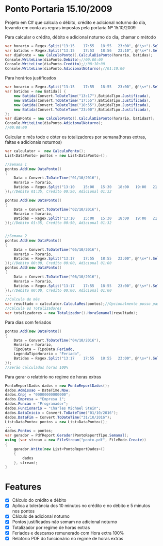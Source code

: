 # Ponto Portaria 15.10/2009
Projeto em C# que calcula o débito, crédito e adicional noturno do dia, levando em conta as regras impostas pela portaria Nº 15.10/2009

Para calcular o crédito, débito e adicional noturno do dia, chamar o método
```csharp
var horario = Regex.Split("13:15	17:55	18:55	23:00", @"\s+").Select(x => Convert.ToDateTime(x)).ToArray();
var batidas = Regex.Split("13:15	17:53	18:56	23:10", @"\s+").Select(x => Convert.ToDateTime(x)).ToArray();
var diaPonto = new CalculoPonto().CalculaDiaPonto(horario, batidas);
Console.WriteLine(diaPonto.Debito);//00:00:00
Console.WriteLine(diaPonto.Credito);//00:10:00
Console.WriteLine(diaPonto.AdicionalNoturno);//01:10:00
```

Para horários justificados
```csharp
var horario = Regex.Split("13:15	17:55	18:55	23:00", @"\s+").Select(x => Convert.ToDateTime(x)).ToArray();
var batidas = new Batida[] {
	new Batida(Convert.ToDateTime("13:17"),BatidaTipo.Justificada),
	new Batida(Convert.ToDateTime("17:55"),BatidaTipo.Justificada),
	new Batida(Convert.ToDateTime("18:55"),BatidaTipo.Justificada),
	new Batida(Convert.ToDateTime("23:00"),BatidaTipo.Justificada),
};
var diaPonto = new CalculoPonto().CalculaDiaPonto(horario, batidasT);
Console.WriteLine(diaPonto.AdicionalNoturno);
//00:00:00
```

Calcular o mês todo e obter os totalizadores por semana(horas extras, faltas e adicionais noturnos)
```csharp
var calculator =  new CalculoPonto();
List<DataPonto> pontos = new List<DataPonto>();

//Semana 1
pontos.Add(new DataPonto()
{
	Data = Convert.ToDateTime("01/10/2016"),
	Horario = horario,
	Batidas = Regex.Split("13:10	15:00	15:30	18:00	19:00	21:08	22:08	23:40", @"\s+").Select(x => new Batida(Convert.ToDateTime(x), BatidaTipo.Normal)).ToArray()
});//Debito 01:35, Credito 00:50, Adicional 01:32

pontos.Add(new DataPonto()
{
	Data = Convert.ToDateTime("02/10/2016"),
	Horario = horario,
	Batidas = Regex.Split("13:10	15:00	15:30	18:00	19:00	21:08	22:08	23:40", @"\s+").Select(x => new Batida(Convert.ToDateTime(x), BatidaTipo.Normal)).ToArray()
});//Debito 01:35, Credito 00:50, Adicional 01:32


//Semana 2
pontos.Add(new DataPonto()
{
	Data = Convert.ToDateTime("05/10/2016"),
	Horario = horario,
	Batidas = Regex.Split("13:17	17:55	18:55	23:00", @"\s+").Select(x => new Batida(Convert.ToDateTime(x), BatidaTipo.Normal)).ToArray()
});//Debito 00:00, Credito 00:00, Adicional 01:00
pontos.Add(new DataPonto()
{
	Data = Convert.ToDateTime("06/10/2016"),
	Horario = horario,
	Batidas = Regex.Split("13:17	17:55	18:55	23:00", @"\s+").Select(x => new Batida(Convert.ToDateTime(x), BatidaTipo.Normal)).ToArray()
});//Debito 00:00, Credito 00:00, Adicional 01:00
...
//Calcula do mês
var resultado = calculator.CalculaMes(pontos);//Opcionalmente posso passar a data inicial e final, serão adicionados automaticamente os dias entre o inicio e fim
//Calcula os Totalizadores
var totalizadores = new Totalizador().HoraSemanal(resultado);
```

Para dias com feriados
```csharp
pontos.Add(new DataPonto()
{
	Data = Convert.ToDateTime("04/10/2016"),
	Horario = horario,
	TipoData = TipoData.Feriado,
	LegendaTipoHorario = "Feriado",
	Batidas = Regex.Split("13:17	17:55	18:55	23:00", @"\s+").Select(x => new Batida(Convert.ToDateTime(x), BatidaTipo.Normal)).ToArray()
});
//Serão calculadas horas 100%
```

Para gerar o relatório no regime de horas extras
```csharp
PontoReportDados dados = new PontoReportDados();
dados.Admissao = DateTime.Now;
dados.Cnpj = "00000000000000";
dados.Empresa = "Empresa 1";
dados.Funcao = "Programador";
dados.Funcionario = "Charles Michael Stein";
dados.DataInicio = Convert.ToDateTime("01/10/2016");
dados.DataFim = Convert.ToDateTime("31/10/2016");
List<DataPonto> pontos = new List<DataPonto>();
...
dados.Pontos = pontos;
var gerador = PdfReport.Gerador(PontoReportTipo.Semanal);
using (var stream = new FileStream("ponto.pdf", FileMode.Create))
{
	gerador.Write(new List<PontoReportDados>()
	{
		dados
	}, stream);
}
```


# Features
- [x] Cálculo do crédito e débito
- [x] Aplica a tolerância dos 10 minutos no crédito e no débito e 5 minutos nos pontos
- [x] Cálculo de adicional noturno
- [x] Pontos justificados não somam no adicional noturno
- [x] Totalizador por regime de horas extras
- [x] Feriados e descanso remunerado com Hora extra 100%
- [x] Relatório PDF do funcionário no regime de horas extras